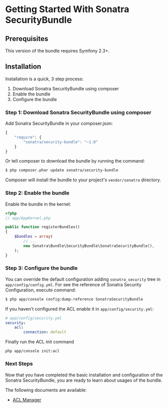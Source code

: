 Getting Started With Sonatra SecurityBundle
===========================================

## Prerequisites

This version of the bundle requires Symfony 2.3+.

## Installation

Installation is a quick, 3 step process:

1. Download Sonatra SecurityBundle using composer
2. Enable the bundle
3. Configure the bundle

### Step 1: Download Sonatra SecurityBundle using composer

Add Sonatra SecurityBundle in your composer.json:

``` js
{
    "require": {
        "sonatra/security-bundle": "~1.0"
    }
}
```

Or tell composer to download the bundle by running the command:

``` bash
$ php composer.phar update sonatra/security-bundle
```

Composer will install the bundle to your project's `vendor/sonatra` directory.

### Step 2: Enable the bundle

Enable the bundle in the kernel:

``` php
<?php
// app/AppKernel.php

public function registerBundles()
{
    $bundles = array(
        // ...
        new Sonatra\Bundle\SecurityBundle\SonatraSecurityBundle(),
    );
}
```

### Step 3: Configure the bundle

You can override the default configuration adding `sonatra_security` tree in `app/config/config.yml`.
For see the reference of Sonatra Security Configuration, execute command:

``` bash
$ php app/console config:dump-reference SonatraSecurityBundle 
```

If you haven't configured the ACL enable it in `app/config/security.yml`:

``` yaml
# app/config/security.yml
security:
    acl:
        connection: default
```

Finally run the ACL init command

    php app/console init:acl

### Next Steps

Now that you have completed the basic installation and configuration of the
Sonatra SecurityBundle, you are ready to learn about usages of the bundle.

The following documents are available:

- [ACL Manager](acl_manager.md)
